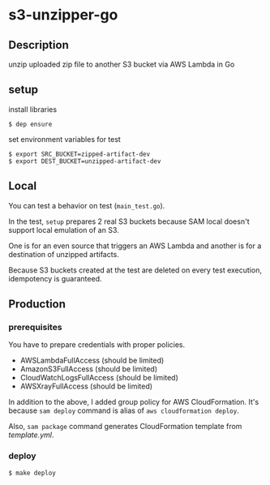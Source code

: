 s3-unzipper-go
====

## Description
unzip uploaded zip file to another S3 bucket via AWS Lambda in Go

## setup

install libraries

```
$ dep ensure
```

set environment variables for test

```
$ export SRC_BUCKET=zipped-artifact-dev
$ export DEST_BUCKET=unzipped-artifact-dev
```

## Local
You can test a behavior on test (`main_test.go`).

In the test, `setup` prepares 2 real S3 buckets because SAM local doesn't support local emulation of an S3.

One is for an even source that triggers an AWS Lambda and another is for a destination of unzipped artifacts.

Because S3 buckets created at the test are deleted on every test execution, idempotency is guaranteed.

## Production

### prerequisites

You have to prepare credentials with proper policies.

* AWSLambdaFullAccess (should be limited)
* AmazonS3FullAccess (should be limited)
* CloudWatchLogsFullAccess (should be limited)
* AWSXrayFullAccess (should be limited)

In addition to the above, I added group policy for AWS CloudFormation. It's because `sam deploy` command is alias of `aws cloudformation deploy`.

Also, `sam package` command generates CloudFormation template from *template.yml*.

### deploy

```
$ make deploy
```
